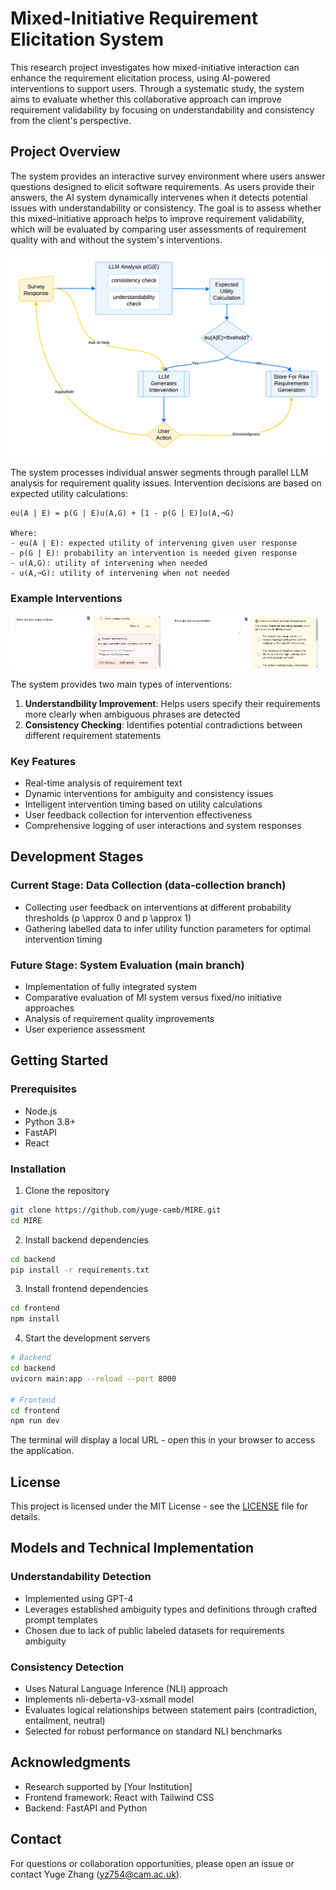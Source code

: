 # Mixed-Initiative Requirement Elicitation System

This research project investigates how mixed-initiative interaction can enhance the requirement elicitation process, using AI-powered interventions to support users. Through a systematic study, the system aims to evaluate whether this collaborative approach can improve requirement validability by focusing on understandability and consistency from the client's perspective.

## Project Overview

The system provides an interactive survey environment where users answer questions designed to elicit software requirements. As users provide their answers, the AI system dynamically intervenes when it detects potential issues with understandability or consistency. The goal is to assess whether this mixed-initiative approach helps to improve requirement validability, which will be evaluated by comparing user assessments of requirement quality with and without the system's interventions.

![System Architecture](docs/figures/system_architecture.png)

The system processes individual answer segments through parallel LLM analysis for requirement quality issues. Intervention decisions are based on expected utility calculations:

```
eu(A | E) = p(G | E)u(A,G) + [1 - p(G | E)]u(A,¬G)

Where:
- eu(A | E): expected utility of intervening given user response
- p(G | E): probability an intervention is needed given response
- u(A,G): utility of intervening when needed
- u(A,¬G): utility of intervening when not needed
```
### Example Interventions

<div style="display: flex; gap: 10px;">
    <img src="docs/figures/ambiguity_intervention.png" alt="Ambiguity intervention example" width="48%">
    <img src="docs/figures/consistency_intervention.png" alt="Consistency intervention example" width="48%">
</div>

The system provides two main types of interventions:
1. **Understandbility Improvement**: Helps users specify their requirements more clearly when ambiguous phrases are detected
2. **Consistency Checking**: Identifies potential contradictions between different requirement statements

### Key Features

- Real-time analysis of requirement text
- Dynamic interventions for ambiguity and consistency issues
- Intelligent intervention timing based on utility calculations
- User feedback collection for intervention effectiveness
- Comprehensive logging of user interactions and system responses

## Development Stages

### Current Stage: Data Collection (data-collection branch)
- Collecting user feedback on interventions at different probability thresholds (p \approx 0 and p \approx 1)
- Gathering labelled data to infer utility function parameters for optimal intervention timing

### Future Stage: System Evaluation (main branch)
- Implementation of fully integrated system
- Comparative evaluation of MI system versus fixed/no initiative approaches
- Analysis of requirement quality improvements
- User experience assessment

## Getting Started

### Prerequisites
- Node.js
- Python 3.8+
- FastAPI
- React

### Installation
1. Clone the repository
```bash
git clone https://github.com/yuge-camb/MIRE.git
cd MIRE
```

2. Install backend dependencies
```bash
cd backend
pip install -r requirements.txt
```

3. Install frontend dependencies
```bash
cd frontend
npm install
```

4. Start the development servers
```bash
# Backend
cd backend
uvicorn main:app --reload --port 8000

# Frontend
cd frontend
npm run dev
```

The terminal will display a local URL - open this in your browser to access the application.

## License

This project is licensed under the MIT License - see the [LICENSE](LICENSE) file for details.

## Models and Technical Implementation

### Understandability Detection
- Implemented using GPT-4
- Leverages established ambiguity types and definitions through crafted prompt templates
- Chosen due to lack of public labeled datasets for requirements ambiguity

### Consistency Detection
- Uses Natural Language Inference (NLI) approach
- Implements nli-deberta-v3-xsmall model
- Evaluates logical relationships between statement pairs (contradiction, entailment, neutral)
- Selected for robust performance on standard NLI benchmarks

## Acknowledgments

- Research supported by [Your Institution]
- Frontend framework: React with Tailwind CSS
- Backend: FastAPI and Python

## Contact

For questions or collaboration opportunities, please open an issue or contact Yuge Zhang (yz754@cam.ac.uk).

